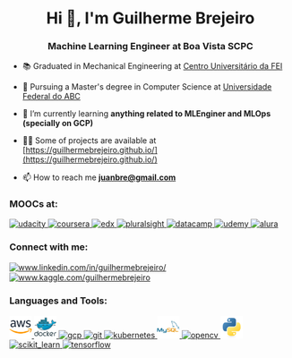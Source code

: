<h1 align="center">Hi 👋, I'm Guilherme Brejeiro</h1>
<h3 align="center">Machine Learning Engineer at Boa Vista SCPC</h3>

- :books: Graduated in Mechanical Engineering at [Centro Universitário da FEI](https://fei.edu.br/)
- :book: Pursuing a Master's degree in Computer Science at [Universidade Federal do ABC](https://poscomp.ufabc.edu.br/)

- 🌱 I’m currently learning **anything related to MLEnginer and MLOps (specially on GCP)**

- 👨‍💻 Some of projects are available at [https://guilhermebrejeiro.github.io/](https://guilhermebrejeiro.github.io/)

- 📫 How to reach me **juanbre@gmail.com**

<h3 align="left">MOOCs at:</h3>
<p align="left"> <a href="https://www.udacity.com" target="_blank"> <img src="https://cdn.worldvectorlogo.com/logos/udacity.svg" alt="udacity" width="40" height="40"/> </a>
<a href="https://www.coursera.com" target="_blank"> <img src="https://img.melodylinhart.com/350-_-183-_-70-_-complementarytraining.net/wp-content/uploads/2014/10/coursera-social-logo.png" alt="coursera" width="40" height="40"/> </a>
<a href="https://www.edx.org" target="_blank"> <img src="https://www.edx.org/images/logos/edx-logo-elm.svg" alt="edx" width="40" height="40"/> </a>
<a href="https://www.pluralsight.com" target="_blank"> <img src="https://w7.pngwing.com/pngs/560/589/png-transparent-farmington-amazon-com-pluralsight-technology-learning-technology-electronics-text-trademark-thumbnail.png" alt="pluralsight" width="40" height="40"/> </a>
<a href="https://www.datacamp.com" target="_blank"> <img src="https://www.datacamp.com/datacamp-sq.png?v=20102020" alt="datacamp" width="40" height="40"/> </a>  
<a href="https://www.udemy.com" target="_blank"> <img src="https://cdn.icon-icons.com/icons2/2699/PNG/512/udemy_logo_icon_168372.png" alt="udemy" width="40" height="40"/> </a> <a href="https://www.alura.com.br" target="_blank"> <img src="https://pbs.twimg.com/profile_images/1333609520849969161/hrA0M5ZG_400x400.jpg" alt="alura" width="40" height="40"/> </a> 
  
</p>






<h3 align="left">Connect with me:</h3>
<p align="left">
<a href="https://linkedin.com/in/guilhermebrejeiro/" target="blank"><img align="center" src="https://cdn.jsdelivr.net/npm/simple-icons@3.0.1/icons/linkedin.svg" alt="www.linkedin.com/in/guilhermebrejeiro/" height="30" width="40" /></a>
<a href="https://kaggle.com/guilhermebrejeiro" target="blank"><img align="center" src="https://cdn.jsdelivr.net/npm/simple-icons@3.0.1/icons/kaggle.svg" alt="www.kaggle.com/guilhermebrejeiro" height="30" width="80" /></a>
</p>




<h3 align="left">Languages and Tools:</h3>
<p align="left"> <a href="https://aws.amazon.com" target="_blank"> <img src="https://raw.githubusercontent.com/devicons/devicon/master/icons/amazonwebservices/amazonwebservices-original-wordmark.svg" alt="aws" width="40" height="40"/> </a> <a href="https://www.docker.com/" target="_blank"> <img src="https://raw.githubusercontent.com/devicons/devicon/master/icons/docker/docker-original-wordmark.svg" alt="docker" width="40" height="40"/> </a> <a href="https://cloud.google.com" target="_blank"> <img src="https://www.vectorlogo.zone/logos/google_cloud/google_cloud-icon.svg" alt="gcp" width="40" height="40"/> </a> <a href="https://git-scm.com/" target="_blank"> <img src="https://www.vectorlogo.zone/logos/git-scm/git-scm-icon.svg" alt="git" width="40" height="40"/> </a> <a href="https://kubernetes.io" target="_blank"> <img src="https://www.vectorlogo.zone/logos/kubernetes/kubernetes-icon.svg" alt="kubernetes" width="40" height="40"/> </a> <a href="https://www.mysql.com/" target="_blank"> <img src="https://raw.githubusercontent.com/devicons/devicon/master/icons/mysql/mysql-original-wordmark.svg" alt="mysql" width="40" height="40"/> </a> <a href="https://opencv.org/" target="_blank"> <img src="https://www.vectorlogo.zone/logos/opencv/opencv-icon.svg" alt="opencv" width="40" height="40"/> </a> <a href="https://www.python.org" target="_blank"> <img src="https://raw.githubusercontent.com/devicons/devicon/master/icons/python/python-original.svg" alt="python" width="40" height="40"/> </a> <a href="https://scikit-learn.org/" target="_blank"> <img src="https://upload.wikimedia.org/wikipedia/commons/0/05/Scikit_learn_logo_small.svg" alt="scikit_learn" width="40" height="40"/> </a> <a href="https://www.tensorflow.org" target="_blank"> <img src="https://www.vectorlogo.zone/logos/tensorflow/tensorflow-icon.svg" alt="tensorflow" width="40" height="40"/> </a> </p>

